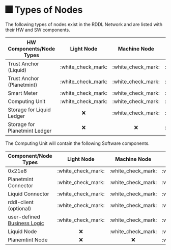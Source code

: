 # 🎆 Types of Nodes

The following types of nodes exist in the RDDL Network and are listed with their HW and SW components.

| HW Components/Node Types      |      Light Node      |     Machine Node     |    Validator Node    |
| ----------------------------- | :------------------: | :------------------: | :------------------: |
| Trust Anchor (Liquid)         | :white\_check\_mark: | :white\_check\_mark: | :white\_check\_mark: |
| Trust Anchor (Planetmint)     | :white\_check\_mark: | :white\_check\_mark: | :white\_check\_mark: |
| Smart Meter                   | :white\_check\_mark: | :white\_check\_mark: | :white\_check\_mark: |
| Computing Unit                | :white\_check\_mark: | :white\_check\_mark: | :white\_check\_mark: |
| Storage for Liquid Ledger     |          :x:         | :white\_check\_mark: | :white\_check\_mark: |
| Storage for Planetmint Ledger |          :x:         |          :x:         | :white\_check\_mark: |



The Computing Unit will contain the following Software components.

| Component/Node Types                             |      Light Node      |     Machine Node     |    Validator Node    |
| ------------------------------------------------ | :------------------: | :------------------: | :------------------: |
| 0x21e8                                           | :white\_check\_mark: | :white\_check\_mark: | :white\_check\_mark: |
| Planetmint Connector                             | :white\_check\_mark: | :white\_check\_mark: | :white\_check\_mark: |
| Liquid Connector                                 | :white\_check\_mark: | :white\_check\_mark: | :white\_check\_mark: |
| rddl-client (optional)                           | :white\_check\_mark: | :white\_check\_mark: | :white\_check\_mark: |
| user-defined [Business Logic](business-logic.md) | :white\_check\_mark: | :white\_check\_mark: | :white\_check\_mark: |
| Liquid Node                                      |          :x:         | :white\_check\_mark: | :white\_check\_mark: |
| Planemtint Node                                  |          :x:         |          :x:         | :white\_check\_mark: |

